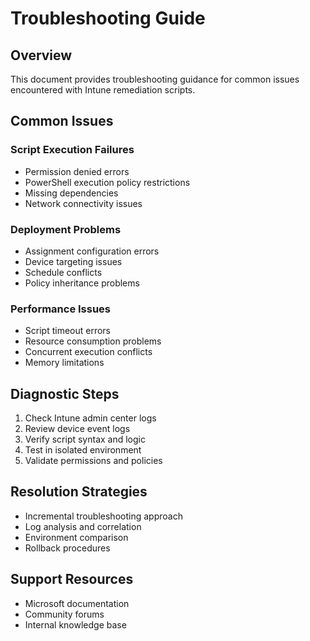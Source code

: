 # Troubleshooting Guide

## Overview
This document provides troubleshooting guidance for common issues encountered with Intune remediation scripts.

## Common Issues

### Script Execution Failures
- Permission denied errors
- PowerShell execution policy restrictions
- Missing dependencies
- Network connectivity issues

### Deployment Problems
- Assignment configuration errors
- Device targeting issues
- Schedule conflicts
- Policy inheritance problems

### Performance Issues
- Script timeout errors
- Resource consumption problems
- Concurrent execution conflicts
- Memory limitations

## Diagnostic Steps
1. Check Intune admin center logs
2. Review device event logs
3. Verify script syntax and logic
4. Test in isolated environment
5. Validate permissions and policies

## Resolution Strategies
- Incremental troubleshooting approach
- Log analysis and correlation
- Environment comparison
- Rollback procedures

## Support Resources
- Microsoft documentation
- Community forums
- Internal knowledge base
